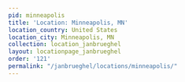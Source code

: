 ```yaml
---
pid: minneapolis
title: 'Location: Minneapolis, MN'
location_country: United States
location_city: Minneapolis, MN
collection: location_janbrueghel
layout: locationpage_janbrueghel
order: '121'
permalink: "/janbrueghel/locations/minneapolis/"
---
```


